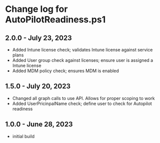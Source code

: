 # Change log for AutoPilotReadiness.ps1

## 2.0.0 - July 23, 2023

- Added Intune license check; validates Intune license against service plans
- Added User group check against licenses; ensure user is assigned a Intune license
- Added MDM policy check; ensures MDM is enabled

## 1.5.0 - July 20, 2023

- Changed all graph calls to use API. Allows for proper scoping to work
- Added UserPricinpalName check; define user to check for Autopilot readiness

## 1.0.0 - June 28, 2023

- initial build
